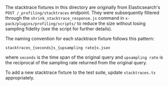The stacktrace fixtures in this directory are originally from Elasticsearch's
`POST /_profiling/stacktraces` endpoint. They were subsequently filtered
through the `shrink_stacktrace_response.js` command in `x-pack/plugins/profiling/scripts/`
to reduce the size without losing sampling fidelity (see the script for further
details).

The naming convention for each stacktrace fixture follows this pattern:

```
stacktraces_{seconds}s_{upsampling rate}x.json
```

where `seconds` is the time span of the original query and `upsampling rate` is
the reciprocal of the sampling rate returned from the original query.

To add a new stacktrace fixture to the test suite, update `stacktraces.ts`
appropriately.